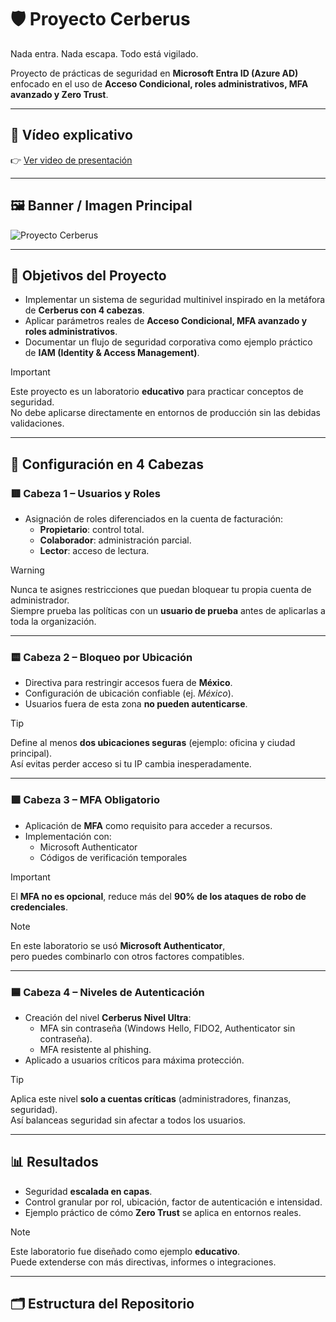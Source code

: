 # 🛡️ Proyecto Cerberus
Nada entra. Nada escapa. Todo está vigilado.

Proyecto de prácticas de seguridad en **Microsoft Entra ID (Azure AD)** enfocado en el uso de **Acceso Condicional, roles administrativos, MFA avanzado y Zero Trust**.

---

## 🎥 Vídeo explicativo
👉 [Ver video de presentación](./video-cerberus.mp4)

---

## 🖼️ Banner / Imagen Principal
![Proyecto Cerberus](./proyecto-cerberus.png)

---

## 📌 Objetivos del Proyecto
- Implementar un sistema de seguridad multinivel inspirado en la metáfora de **Cerberus con 4 cabezas**.  
- Aplicar parámetros reales de **Acceso Condicional, MFA avanzado y roles administrativos**.  
- Documentar un flujo de seguridad corporativa como ejemplo práctico de **IAM (Identity & Access Management)**.  

> [!IMPORTANT]  
> Este proyecto es un laboratorio **educativo** para practicar conceptos de seguridad.  
> No debe aplicarse directamente en entornos de producción sin las debidas validaciones.

---

## 🔑 Configuración en 4 Cabezas

### 🟥 Cabeza 1 – Usuarios y Roles
- Asignación de roles diferenciados en la cuenta de facturación:  
  - **Propietario**: control total.  
  - **Colaborador**: administración parcial.  
  - **Lector**: acceso de lectura.  

> [!WARNING]  
> Nunca te asignes restricciones que puedan bloquear tu propia cuenta de administrador.  
> Siempre prueba las políticas con un **usuario de prueba** antes de aplicarlas a toda la organización.

---

### 🟨 Cabeza 2 – Bloqueo por Ubicación
- Directiva para restringir accesos fuera de **México**.  
- Configuración de ubicación confiable (ej. *México*).  
- Usuarios fuera de esta zona **no pueden autenticarse**.  

> [!TIP]  
> Define al menos **dos ubicaciones seguras** (ejemplo: oficina y ciudad principal).  
> Así evitas perder acceso si tu IP cambia inesperadamente.

---

### 🟩 Cabeza 3 – MFA Obligatorio
- Aplicación de **MFA** como requisito para acceder a recursos.  
- Implementación con:  
  - Microsoft Authenticator  
  - Códigos de verificación temporales  

> [!IMPORTANT]  
> El **MFA no es opcional**, reduce más del **90% de los ataques de robo de credenciales**.

> [!NOTE]  
> En este laboratorio se usó **Microsoft Authenticator**,  
> pero puedes combinarlo con otros factores compatibles.

---

### 🟦 Cabeza 4 – Niveles de Autenticación
- Creación del nivel **Cerberus Nivel Ultra**:  
  - MFA sin contraseña (Windows Hello, FIDO2, Authenticator sin contraseña).  
  - MFA resistente al phishing.  
- Aplicado a usuarios críticos para máxima protección.  

> [!TIP]  
> Aplica este nivel **solo a cuentas críticas** (administradores, finanzas, seguridad).  
> Así balanceas seguridad sin afectar a todos los usuarios.

---

## 📊 Resultados
- Seguridad **escalada en capas**.  
- Control granular por rol, ubicación, factor de autenticación e intensidad.  
- Ejemplo práctico de cómo **Zero Trust** se aplica en entornos reales.  

> [!NOTE]  
> Este laboratorio fue diseñado como ejemplo **educativo**.  
> Puede extenderse con más directivas, informes o integraciones.

---

## 🗂️ Estructura del Repositorio
